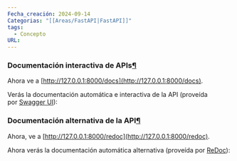 ```yaml
---
Fecha_creación: 2024-09-14
Categorias: "[[Areas/FastAPI|FastAPI]]"
tags:
  - Concepto
URL:
---
```


### Documentación interactiva de APIs[¶](https://fastapi.tiangolo.com/es/#documentacion-interactiva-de-apis "Permanent link")

Ahora ve a [http://127.0.0.1:8000/docs](http://127.0.0.1:8000/docs).

Verás la documentación automática e interactiva de la API (proveída por [Swagger UI](https://github.com/swagger-api/swagger-ui)):


### Documentación alternativa de la API[¶](https://fastapi.tiangolo.com/es/#documentacion-alternativa-de-la-api "Permanent link")

Ahora, ve a [http://127.0.0.1:8000/redoc](http://127.0.0.1:8000/redoc).

Ahora verás la documentación automática alternativa (proveída por [ReDoc](https://github.com/Rebilly/ReDoc)):

